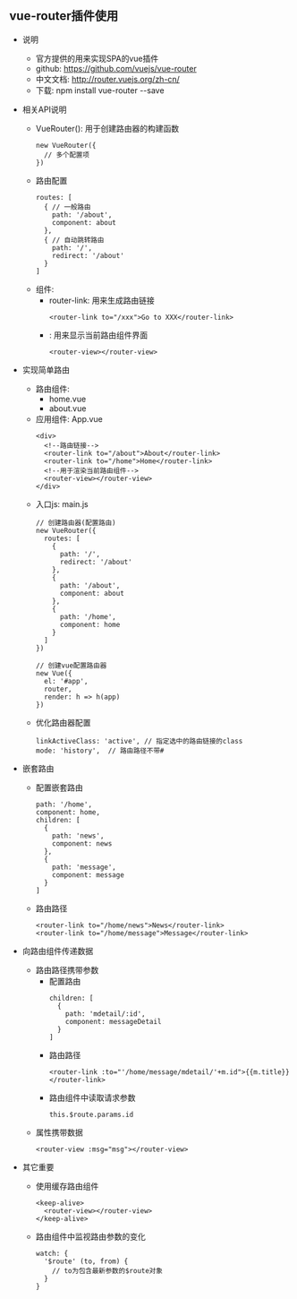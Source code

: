 ## vue-router插件使用
* 说明
  * 官方提供的用来实现SPA的vue插件
  * github: https://github.com/vuejs/vue-router
  * 中文文档: http://router.vuejs.org/zh-cn/
  * 下载: npm install vue-router --save
  
* 相关API说明
  * VueRouter(): 用于创建路由器的构建函数
    ```
    new VueRouter({
      // 多个配置项
    })
    ```
  * 路由配置
    ```
    routes: [
      { // 一般路由
        path: '/about',
        component: about
      },
      { // 自动跳转路由
        path: '/', 
        redirect: '/about'
      }
    ]
    ```
  * 组件:
    * router-link: 用来生成路由链接
      ```
      <router-link to="/xxx">Go to XXX</router-link>
      ```
    * <router-view>: 用来显示当前路由组件界面
      ```
      <router-view></router-view>
      ```
      
* 实现简单路由
  * 路由组件:
    * home.vue
    * about.vue
  * 应用组件: App.vue
    ```
    <div>
      <!--路由链接-->
      <router-link to="/about">About</router-link>
      <router-link to="/home">Home</router-link>
      <!--用于渲染当前路由组件-->
      <router-view></router-view>  
    </div>
    ```
  * 入口js: main.js
    ```
    // 创建路由器(配置路由)
    new VueRouter({
      routes: [
        {
          path: '/',
          redirect: '/about'
        },
        {
          path: '/about',
          component: about
        },
        {
          path: '/home',
          component: home
        }
      ]
    })
      
    // 创建vue配置路由器
    new Vue({
      el: '#app',
      router,
      render: h => h(app)
    })
    ```
  * 优化路由器配置
    ```
    linkActiveClass: 'active', // 指定选中的路由链接的class
    mode: 'history',  // 路由路径不带#
    ```
    
* 嵌套路由
  * 配置嵌套路由
    ```
    path: '/home',
    component: home,
    children: [
      {
        path: 'news',
        component: news
      },
      {
        path: 'message',
        component: message
      }
    ]
    ```
  * 路由路径
    ```
    <router-link to="/home/news">News</router-link>
    <router-link to="/home/message">Message</router-link>
    ```
* 向路由组件传递数据
  * 路由路径携带参数
    * 配置路由
      ```
      children: [
        {
          path: 'mdetail/:id',
          component: messageDetail
        }
      ]
      ```
    * 路由路径
      ```
      <router-link :to="'/home/message/mdetail/'+m.id">{{m.title}}</router-link>
      ```
    * 路由组件中读取请求参数
      ```
      this.$route.params.id
      ```
  * <router-view>属性携带数据
    ```
    <router-view :msg="msg"></router-view>
    ```
* 其它重要
  * 使用<keep-alive>缓存路由组件
    ```
    <keep-alive>
      <router-view></router-view>
    </keep-alive>
    ```
  * 路由组件中监视路由参数的变化
    ```
    watch: {
      '$route' (to, from) {
        // to为包含最新参数的$route对象
      }
    }
    ```